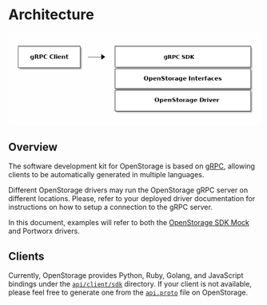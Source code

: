 # Architecture

![arch.png](images/arch.png)

## Overview
The software development kit for OpenStorage is based on [gRPC](https://grpc.io/),
allowing clients to be automatically generated in multiple languages.

Different OpenStorage drivers may run the OpenStorage gRPC server on different
locations. Please, refer to your deployed driver documentation for instructions
on how to setup a connection to the gRPC server.

In this document, examples will refer to both the [OpenStorage SDK Mock](installing.md)
and Portworx drivers.

## Clients
Currently, OpenStorage provides Python, Ruby, Golang, and JavaScript bindings
under the [`api/client/sdk`](https://github.com/libopenstorage/openstorage/tree/master/api/client/sdk)
directory. If your client is not available, please feel free to generate one
from the [`api.proto`](https://github.com/libopenstorage/openstorage/blob/master/api/api.proto)
file on OpenStorage.
